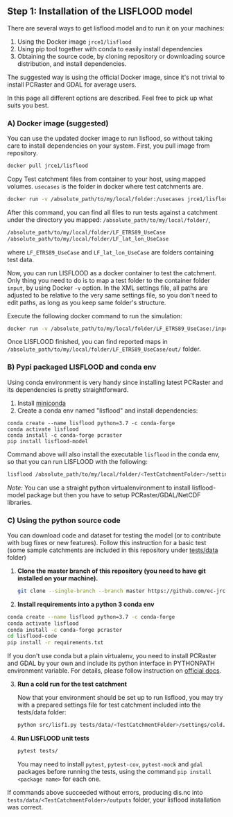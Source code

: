 ## Step 1: Installation of the LISFLOOD model

There are several ways to get lisflood model and to run it on your machines: 

1. Using the Docker image `jrce1/lisflood`
2. Using pip tool together with conda to easily install dependencies
3. Obtaining the source code, by cloning repository or downloading source distribution, and install dependencies.

The suggested way is using the official Docker image, since it's not trivial to install PCRaster and GDAL for average users.

In this page all different options are described. Feel free to pick up what suits you best.

 
### A) Docker image (suggested)


You can use the updated docker image to run lisflood, so without taking care to install dependencies on your system.
First, you pull image from repository.

```bash
docker pull jrce1/lisflood
```

Copy Test catchment files from container to your host, using mapped volumes. `usecases` is the folder in docker where test catchments are.

```bash
docker run -v /absolute_path/to/my/local/folder:/usecases jrce1/lisflood:latest usecases
```

After this command, you can find all files to run tests against a catchment under the directory you mapped: `/absolute_path/to/my/local/folder/`,

```bash
/absolute_path/to/my/local/folder/LF_ETRS89_UseCase
/absolute_path/to/my/local/folder/LF_lat_lon_UseCase
```

where `LF_ETRS89_UseCase` and `LF_lat_lon_UseCase` are folders containing test data.

Now, you can run LISFLOOD as a docker container to test the catchment. Only thing you need to do is to map a test folder to the container folder `input`, by using Docker `-v` option. 
In the XML settings file, all paths are adjusted to be relative to the very same settings file, so you don't need to edit paths, as long as you keep same folder's structure.


Execute the following docker command to run the simulation:

```bash
docker run -v /absolute_path/to/my/local/folder/LF_ETRS89_UseCase:/input jrce1/lisflood /input/settings/cold.xml
```

Once LISFLOOD finished, you can find reported maps in `/absolute_path/to/my/local/folder/LF_ETRS89_UseCase/out/` folder.


### B) Pypi packaged LISFLOOD and conda env

Using conda environment is very handy since installing latest PCRaster and its dependencies is pretty straightforward.

1. Install [miniconda](https://docs.conda.io/en/latest/miniconda.html) 
2. Create a conda env named "lisflood" and install dependencies:
```
conda create --name lisflood python=3.7 -c conda-forge
conda activate lisflood
conda install -c conda-forge pcraster
pip install lisflood-model
```

Command above will also install the executable `lisflood` in the conda env, so that you can run LISFLOOD with the following:
```bash
lisflood /absolute_path/to/my/local/folder/<TestCatchmentFolder>/settings/cold_day_base.xml
```

*Note:* You can use a straight python virtualenvironment to install lisflood-model package but then you have to setup PCRaster/GDAL/NetCDF libraries.

### C) Using the python source code

You can download code and dataset for testing the model (or to contribute with bug fixes or new features).
Follow this instruction for a basic test (some sample catchments are included in this repository under
[tests/data](https://github.com/ec-jrc/lisflood-code/tree/master/tests/data) folder)

1. **Clone the master branch of this repository (you need to have git installed on your machine).**

    ```bash
    git clone --single-branch --branch master https://github.com/ec-jrc/lisflood-code.git
    ```

2. **Install requirements into a python 3 conda env**

```bash
conda create --name lisflood python=3.7 -c conda-forge
conda activate lisflood
conda install -c conda-forge pcraster
cd lisflood-code
pip install -r requirements.txt
```

If you don't use conda but a plain virtualenv, you need to install PCRaster and GDAL by your own and include its python interface in PYTHONPATH environment variable.
For details, please follow instruction on [official docs](https://pcraster.geo.uu.nl/pcraster/4.3.1/documentation/pcraster_project/install.html).
    

3. **Run a cold run for the test catchment**

    Now that your environment should be set up to run lisflood, you may try with a prepared settings file for test catchment included into the tests/data folder:
    
    ```bash
    python src/lisf1.py tests/data/<TestCatchmentFolder>/settings/cold.xml
    ```
4. **Run LISFLOOD unit tests**

    ```bash
    pytest tests/
    ```
    You may need to install ```pytest```, ```pytest-cov```, ```pytest-mock``` and ```gdal``` packages before running the tests, using the command ```pip install <package name>``` for each one.
  
If commands above succeeded without errors, producing dis.nc into `tests/data/<TestCatchmentFolder>/outputs` folder, your lisflood installation was correct.
